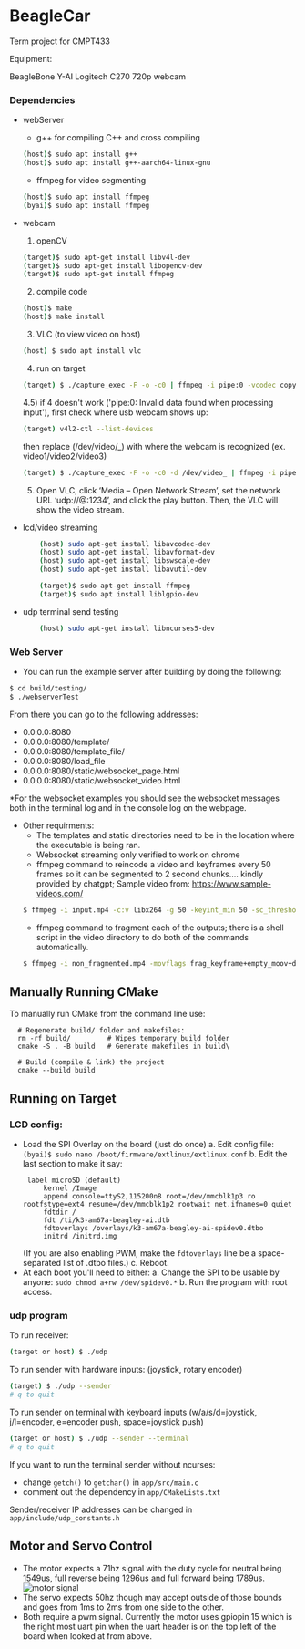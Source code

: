# BeagleCar
Term project for CMPT433

Equipment:

BeagleBone Y-AI
Logitech C270 720p webcam




### Dependencies
- webServer
    - g++ for compiling C++ and cross compiling
    ```bash
    (host)$ sudo apt install g++
    (host)$ sudo apt install g++-aarch64-linux-gnu
    ```
    - ffmpeg for video segmenting
    ```bash
    (host)$ sudo apt install ffmpeg
    (byai)$ sudo apt install ffmpeg
    ```
- webcam
    1) openCV
    ```bash
    (target)$ sudo apt-get install libv4l-dev
    (target)$ sudo apt-get install libopencv-dev
    (target)$ sudo apt-get install ffmpeg
    ```
    2) compile code
    ```bash
    (host)$ make
    (host)$ make install
    ```

    3) VLC (to view video on host)
    ```bash
    (host) $ sudo apt install vlc
    ```
    4) run on target
     ```bash
    (target) $ ./capture_exec -F -o -c0 | ffmpeg -i pipe:0 -vcodec copy -f mjpeg udp://192.168.7.1:1234
    ```

    4.5) if 4 doesn't work ('pipe:0: Invalid data found when processing input'),
    first check where usb webcam shows up:


     ```bash
    (target) v4l2-ctl --list-devices
    ```

   then replace (/dev/video/_) with where the webcam is recognized (ex. video1/video2/video3)

   ```bash
   (target) $ ./capture_exec -F -o -c0 -d /dev/video_ | ffmpeg -i pipe:0 -vcodec copy -f mjpeg udp://192.168.7.1:1234
   ```

    5) Open VLC, click ‘Media – Open Network Stream’, set the network URL
    ‘udp://@:1234’, and click the play button. Then, the VLC will show the video
    stream.

- lcd/video streaming
    ```sh
        (host) sudo apt-get install libavcodec-dev
        (host) sudo apt-get install libavformat-dev
        (host) sudo apt-get install libswscale-dev
        (host) sudo apt-get install libavutil-dev

        (target)$ sudo apt-get install ffmpeg
        (target)$ sudo apt install liblgpio-dev
    ```

- udp terminal send testing
    ```sh
        (host) sudo apt-get install libncurses5-dev
    ```

### Web Server
- You can run the example server after building by doing the following:
```bash
$ cd build/testing/
$ ./webserverTest
```
From there you can go to the following addresses:
- 0.0.0.0:8080
- 0.0.0.0:8080/template/<some integer value>
- 0.0.0.0:8080/template_file/<some integer value>
- 0.0.0.0:8080/load_file
- 0.0.0.0:8080/static/websocket_page.html
- 0.0.0.0:8080/static/websocket_video.html

*For the websocket examples you should see the websocket messages both in the terminal log and in the console log on the webpage.

- Other requirments:
    - The templates and static directories need to be in the location where the executable is being ran.
    - Websocket streaming only verified to work on chrome
    - ffmpeg command to reincode a video and keyframes every 50 frames so it can be segmented to 2 second chunks.... kindly provided by chatgpt; Sample video from: https://www.sample-videos.com/
    ```bash
    $ ffmpeg -i input.mp4 -c:v libx264 -g 50 -keyint_min 50 -sc_threshold 0 -f segment -segment_time 2 output%03d.mp4
    ```
    - ffmpeg command to fragment each of the outputs; there is a shell script in the video directory to do both of the commands automatically.
    ```bash
    $ ffmpeg -i non_fragmented.mp4 -movflags frag_keyframe+empty_moov+default_base_moof fragmented.mp4
    ```



## Manually Running CMake

To manually run CMake from the command line use:

```shell
  # Regenerate build/ folder and makefiles:
  rm -rf build/         # Wipes temporary build folder
  cmake -S . -B build   # Generate makefiles in build\

  # Build (compile & link) the project
  cmake --build build
```

## Running on Target

### LCD config:

* Load the SPI Overlay on the board (just do once)
  a. Edit config file:
     `(byai)$ sudo nano /boot/firmware/extlinux/extlinux.conf`
  b. Edit the last section to make it say:
     ```
      label microSD (default)
          kernel /Image
          append console=ttyS2,115200n8 root=/dev/mmcblk1p3 ro rootfstype=ext4 resume=/dev/mmcblk1p2 rootwait net.ifnames=0 quiet
          fdtdir /
          fdt /ti/k3-am67a-beagley-ai.dtb
          fdtoverlays /overlays/k3-am67a-beagley-ai-spidev0.dtbo
          initrd /initrd.img
     ```
     (If you are also enabling PWM, make the `fdtoverlays` line be a space-separated list of .dtbo files.)
  c. Reboot.
* At each boot you'll need to either:
  a. Change the SPI to be usable by anyone:
     `sudo chmod a+rw /dev/spidev0.*`
  b. Run the program with root access.

### udp program
To run receiver:
```sh
(target or host) $ ./udp
```

To run sender with hardware inputs: (joystick, rotary encoder)
```sh
(target) $ ./udp --sender
# q to quit
```
To run sender on terminal with keyboard inputs (w/a/s/d=joystick, j/l=encoder, e=encoder push, space=joystick push)
```sh
(target or host) $ ./udp --sender --terminal
# q to quit
```
If you want to run the terminal sender without ncurses:
- change `getch()` to `getchar()` in `app/src/main.c`
- comment out the dependency in `app/CMakeLists.txt`

Sender/receiver IP addresses can be changed in `app/include/udp_constants.h`



## Motor and Servo Control
 - The motor expects a 71hz signal with the duty cycle for neutral being 1549us, full reverse being 1296us and full forward being 1789us. ![](images/oscilli_motor.jpg.png "motor signal")
 - The servo expects 50hz though may accept outside of those bounds and goes from 1ms to 2ms from one side to the other. 
 - Both require a pwm signal. Currently the motor uses gpiopin 15 which is the right most uart pin when the uart header is on the top left of the board when looked at from above.
